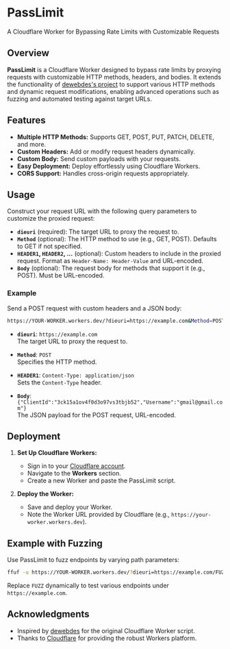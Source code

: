 # PassLimit

A Cloudflare Worker for Bypassing Rate Limits with Customizable Requests

## Overview

**PassLimit** is a Cloudflare Worker designed to bypass rate limits by proxying requests with customizable HTTP methods, headers, and bodies. It extends the functionality of [dewebdes's project](https://github.com/dewebdes) to support various HTTP methods and dynamic request modifications, enabling advanced operations such as fuzzing and automated testing against target URLs.

## Features

- **Multiple HTTP Methods:** Supports GET, POST, PUT, PATCH, DELETE, and more.
- **Custom Headers:** Add or modify request headers dynamically.
- **Custom Body:** Send custom payloads with your requests.
- **Easy Deployment:** Deploy effortlessly using Cloudflare Workers.
- **CORS Support:** Handles cross-origin requests appropriately.

## Usage

Construct your request URL with the following query parameters to customize the proxied request:

- **`dieuri`** (required): The target URL to proxy the request to.
- **`Method`** (optional): The HTTP method to use (e.g., GET, POST). Defaults to GET if not specified.
- **`HEADER1`, `HEADER2`, ...** (optional): Custom headers to include in the proxied request. Format as `Header-Name: Header-Value` and URL-encoded.
- **`Body`** (optional): The request body for methods that support it (e.g., POST). Must be URL-encoded.

### Example

Send a POST request with custom headers and a JSON body:

```bash
https://YOUR-WORKER.workers.dev/?dieuri=https://example.com&Method=POST&HEADER1=Content-Type:+application/json&Body=%7B%22ClientId%22%3A%223ck15a1ov4f0d3o97vs3tbjb52%22%2C%22Username%22%3A%22gmail%40gmail.com%22%7D
```

- **`dieuri`**: `https://example.com`  
  The target URL to proxy the request to.

- **`Method`**: `POST`  
  Specifies the HTTP method.

- **`HEADER1`**: `Content-Type: application/json`  
  Sets the `Content-Type` header.

- **`Body`**: `{"ClientId":"3ck15a1ov4f0d3o97vs3tbjb52","Username":"gmail@gmail.com"}`  
  The JSON payload for the POST request, URL-encoded.

## Deployment

1. **Set Up Cloudflare Workers:**
   - Sign in to your [Cloudflare account](https://dash.cloudflare.com/).
   - Navigate to the **Workers** section.
   - Create a new Worker and paste the PassLimit script.

2. **Deploy the Worker:**
   - Save and deploy your Worker.
   - Note the Worker URL provided by Cloudflare (e.g., `https://your-worker.workers.dev`).

## Example with Fuzzing

Use PassLimit to fuzz endpoints by varying path parameters:

```bash
ffuf -u https://YOUR-WORKER.workers.dev/?dieuri=https://example.com/FUZZ&Method=GET -w wordlist.txt
```

Replace `FUZZ` dynamically to test various endpoints under `https://example.com`.

## Acknowledgments

- Inspired by [dewebdes](https://github.com/dewebdes) for the original Cloudflare Worker script.
- Thanks to [Cloudflare](https://www.cloudflare.com/) for providing the robust Workers platform.
